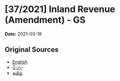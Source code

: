 # [37/2021] Inland Revenue (Amendment) - GS

**Date:** 2021-03-18

## Original Sources

- [English](https://documents.gov.lk/view/bills/2021/3/37-2021_E.pdf)
- [සිංහල](https://documents.gov.lk/view/bills/2021/3/37-2021_S.pdf)
- [தமிழ்](https://documents.gov.lk/view/bills/2021/3/37-2021_T.pdf)
